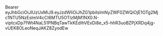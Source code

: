 Bearer eyJhbGciOiJIUzUxMiJ9.eyJzdWIiOiJhZG1pbiIsImNyZWF0ZWQiOjE1OTg2Mjc1NTU5NzEsImV4cCI6MTU5OTIzMjM1NX0.N-viptcxDp7fWt4NaL51PNBqTawTkKEdIhVExDi8e_x5-hhR3uoBZPjXRDq4jg-vUEK8OLeoNeqJAKZ8ZyodEw